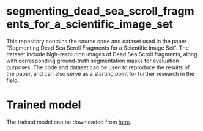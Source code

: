 # segmenting_dead_sea_scroll_fragments_for_a_scientific_image_set
This repository contains the source code and dataset used in the paper "Segmenting Dead Sea Scroll Fragments for a Scientific Image Set". 
The dataset include high-resolution images of Dead Sea Scroll fragments, along with corresponding ground-truth segmentation masks for evaluation purposes. The code and dataset can be used to reproduce the results of the paper, and can also serve as a starting point for further research in the field.

# Trained model

The trained model can be downloaded from [here](https://www.dropbox.com/s/5on3gy2c86t8tv9/model_final.pth?dl=0).
